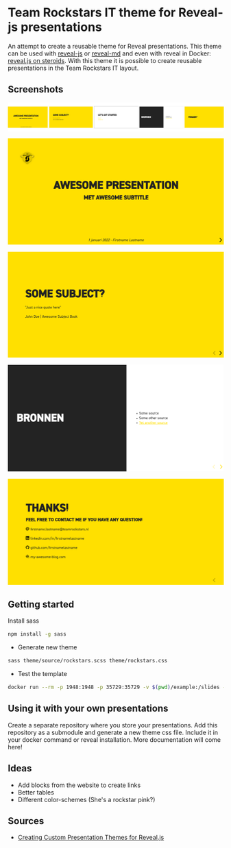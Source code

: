 # Team Rockstars IT theme for Reveal-js presentations

An attempt to create a reusable theme for Reveal presentations. This theme can be used with [reveal-js](https://revealjs.com) or [reveal-md](https://github.com/webpro/reveal-md) and even with reveal in Docker: [reveal.js on steroids](https://github.com/webpro/reveal-md). With this theme it is possible to create reusable presentations in the Team Rockstars IT layout.

## Screenshots

![Overview](./assets/overview.png)

![Start](./assets/start.png)

![Left aligned](./assets/left-aligned.png)

![Columns](./assets/columns.png)

![End](./assets/end.png)

## Getting started

Install sass

``` bash
npm install -g sass
```

* Generate new theme

``` bash
sass theme/source/rockstars.scss theme/rockstars.css
```

* Test the template

``` bash
docker run --rm -p 1948:1948 -p 35729:35729 -v $(pwd)/example:/slides -v $(pwd)/theme:/slides/theme webpronl/reveal-md:latest /slides --theme theme/rockstars.css --watch
```

## Using it with your own presentations

Create a separate repository where you store your presentations. Add this repository as a submodule and generate a new theme css file. Include it in your docker command or reveal installation. More documentation will come here!

## Ideas

- Add blocks from the website to create links
- Better tables
- Different color-schemes (She's a rockstar pink?)

## Sources

- [Creating Custom Presentation Themes for Reveal.js](https://webdesign.tutsplus.com/courses/creating-custom-presentation-themes-for-revealjs/lessons/welcome-to-the-course)
